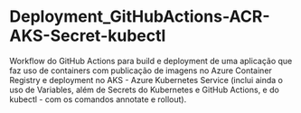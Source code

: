 # Deployment_GitHubActions-ACR-AKS-Secret-kubectl
Workflow do GitHub Actions para build e deployment de uma aplicação que faz uso de containers com publicação de imagens no Azure Container Registry e deployment no AKS - Azure Kubernetes Service (inclui ainda o uso de Variables, além de Secrets do Kubernetes e GitHub Actions, e do kubectl - com os comandos annotate e rollout).
